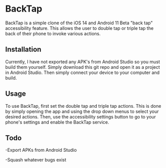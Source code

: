 # BackTap

BackTap is a simple clone of the iOS 14 and Android 11 Beta "back tap" accessibility feature. This allows the user to double tap or triple tap the back of their phone to invoke various actions.

## Installation

Currently, I have not exported any APK's from Android Studio so you must build them yourself. Simply download this git repo and open it as a project in Android Studio. Then simply connect your device to your computer and build.

## Usage

To use BackTap, first set the double tap and triple tap actions. This is done by simply opening the app and using the drop down menus to select your desired actions. Then, use the accessibility settings button to go to your phone's settings and enable the BackTap service.

## Todo

 -Export APKs from Android Studio
 
 -Squash whatever bugs exist

